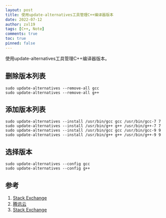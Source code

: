 ```yaml
---
layout: post
title: 使用update-alternatives工具管理C++编译器版本
date: 2022-07-12
author: zxl19
tags: [C++, Note]
comments: true
toc: true
pinned: false
---
```


使用update-alternatives工具管理C++编译器版本。

<!-- more -->

## 删除版本列表

```shell
sudo update-alternatives --remove-all gcc
sudo update-alternatives --remove-all g++
```

## 添加版本列表

```shell
sudo update-alternatives --install /usr/bin/gcc gcc /usr/bin/gcc-7 7
sudo update-alternatives --install /usr/bin/g++ g++ /usr/bin/g++-7 7
sudo update-alternatives --install /usr/bin/gcc gcc /usr/bin/gcc-9 9
sudo update-alternatives --install /usr/bin/g++ g++ /usr/bin/g++-9 9
```

## 选择版本

```shell
sudo update-alternatives --config gcc
sudo update-alternatives --config g++
```

## 参考

1. [Stack Exchange](https://askubuntu.com/questions/26498/how-to-choose-the-default-gcc-and-g-version)
2. [腾讯云](https://cloud.tencent.com/developer/article/1532283)
3. [Stack Exchange](https://askubuntu.com/questions/1140183/install-gcc-9-on-ubuntu-18-04)
